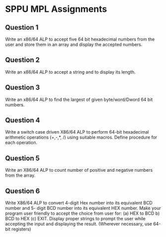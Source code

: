 # SPPU MPL Assignments

## Question 1

Write an x86/64 ALP to accept five 64 bit hexadecimal numbers from the user and store them in an array and display the accepted numbers.

## Question 2

Write an x86/64 ALP to accept a string and to display its length.

## Question 3

Write an x86/64 ALP to find the largest of given byte/word/Dword 64 bit numbers.

## Question 4

Write a switch case driven X86/64 ALP to perform 64-bit hexadecimal arithmetic operations (+,-,*, /) using suitable macros. Define procedure for each operation.

## Question 5

Write an X86/64 ALP to count number of positive and negative numbers from the array.

## Question 6

Write X86/64 ALP to convert 4-digit Hex number into its equivalent BCD number and 5- digit BCD number into its equivalent HEX number. Make your program user friendly to accept the choice from user for: (a) HEX to BCD b) BCD to HEX (c) EXIT. Display proper strings to prompt the user while accepting the input and displaying the result. (Wherever necessary, use 64-bit registers)
